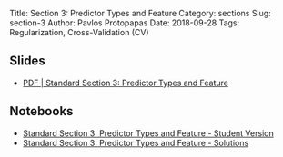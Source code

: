 Title: Section 3: Predictor Types and Feature 
Category: sections
Slug: section-3
Author: Pavlos Protopapas
Date: 2018-09-28
Tags: Regularization, Cross-Validation (CV)


## Slides

- [PDF | Standard Section 3: Predictor Types and Feature]({attach}presentation/section_3_slides.pdf)

## Notebooks

- [Standard Section 3: Predictor Types and Feature - Student Version]({filename}notebook/section_3_student.ipynb)
- [Standard Section 3: Predictor Types and Feature - Solutions]({filename}notebook/solutions/section_3_solutions.ipynb)
